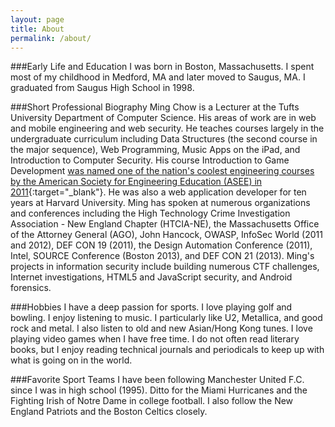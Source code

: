 ```yaml
---
layout: page
title: About
permalink: /about/
---
```


###Early Life and Education
I was born in Boston, Massachusetts. I spent most of my childhood in Medford, MA and later moved to Saugus, MA.  I graduated from Saugus High School in 1998.

###Short Professional Biography
Ming Chow is a Lecturer at the Tufts University Department of Computer Science. His areas of work are in web and mobile engineering and web security. He teaches courses largely in the undergraduate curriculum including Data Structures (the second course in the major sequence), Web Programming, Music Apps on the iPad, and Introduction to Computer Security.  His course Introduction to Game Development [was named one of the nation's coolest engineering courses by the American Society for Engineering Education (ASEE) in 2011](http://www.prism-magazine.org/summer11/feature_01.cfm){:target="_blank"}. He was also a web application developer for ten years at Harvard University. Ming has spoken at numerous organizations and conferences including the High Technology Crime Investigation Association - New England Chapter (HTCIA-NE), the Massachusetts Office of the Attorney General (AGO), John Hancock, OWASP, InfoSec World (2011 and 2012), DEF CON 19 (2011), the Design Automation Conference (2011), Intel, SOURCE Conference (Boston 2013), and DEF CON 21 (2013). Ming's projects in information security include building numerous CTF challenges, Internet investigations, HTML5 and JavaScript security, and Android forensics.

###Hobbies
I have a deep passion for sports.  I love playing golf and bowling.  I enjoy listening to music.  I particularly like U2, Metallica, and good rock and metal.  I also listen to old and new Asian/Hong Kong tunes.  I love playing video games when I have free time.  I do not often read literary books, but I enjoy reading technical journals and periodicals to keep up with what is going on in the world.

###Favorite Sport Teams
I have been following Manchester United F.C. since I was in high school (1995).  Ditto for the Miami Hurricanes and the Fighting Irish of Notre Dame in college football.  I also follow the New England Patriots and the Boston Celtics closely.